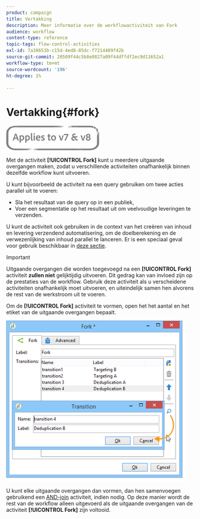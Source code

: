 ```yaml
---
product: campaign
title: Vertakking
description: Meer informatie over de workflowactiviteit van Fork
audience: workflow
content-type: reference
topic-tags: flow-control-activities
exl-id: 7a38653b-c15d-4ed8-85dc-f7214409f42b
source-git-commit: 20509f44c5b8e0827a09f44dffdf2ec9d11652a1
workflow-type: tm+mt
source-wordcount: '196'
ht-degree: 1%

---
```


# Vertakking{#fork}

![](../../assets/common.svg)

Met de activiteit **[!UICONTROL Fork]** kunt u meerdere uitgaande overgangen maken, zodat u verschillende activiteiten onafhankelijk binnen dezelfde workflow kunt uitvoeren.

U kunt bijvoorbeeld de activiteit na een query gebruiken om twee acties parallel uit te voeren:

* Sla het resultaat van de query op in een publiek,
* Voer een segmentatie op het resultaat uit om veelvoudige leveringen te verzenden.

U kunt de activiteit ook gebruiken in de context van het creëren van inhoud en levering verzendend automatisering, om de doelberekening en de verwezenlijking van inhoud parallel te lanceren. Er is een speciaal geval voor gebruik beschikbaar in [deze sectie](../../delivery/using/automating-via-workflows.md#creating-the-delivery-and-its-content).

>[!IMPORTANT]
>
>Uitgaande overgangen die worden toegevoegd na een **[!UICONTROL Fork]** activiteit **zullen niet** gelijktijdig uitvoeren. Dit gedrag kan van invloed zijn op de prestaties van de workflow. Gebruik deze activiteit als u verscheidene activiteiten onafhankelijk moet uitvoeren, en uiteindelijk samen hen alvorens de rest van de werkstroom uit te voeren.

Om de **[!UICONTROL Fork]** activiteit te vormen, open het het aantal en het etiket van de uitgaande overgangen bepaalt.

![](assets/s_user_segmentation_fork.png)

U kunt elke uitgaande overgangen dan vormen, dan hen samenvoegen gebruikend een [AND-join](and-join.md) activiteit, indien nodig. Op deze manier wordt de rest van de workflow alleen uitgevoerd als de uitgaande overgangen van de activiteit **[!UICONTROL Fork]** zijn voltooid.
